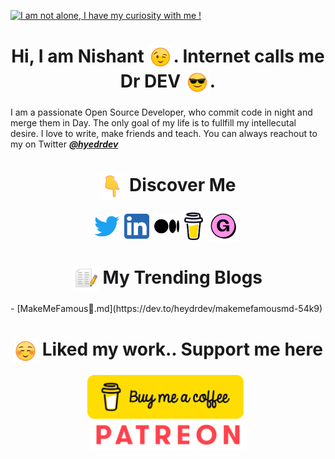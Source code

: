 [![I am not alone, I have my curiosity with me !](https://user-images.githubusercontent.com/97366282/175754587-0f292172-dfbb-49ef-ac45-56afd1149629.png)](https://twitter.com/nishantkantojha)

<h1 style = font-size: "50px" align="center"> Hi, I am Nishant <img align="center" src="https://raw.githubusercontent.com/heydrdev/devtools/main/emojis/telegram/winking-face.gif" width="40" />. Internet calls me Dr DEV <img align="center" src="https://raw.githubusercontent.com/heydrdev/devtools/main/emojis/telegram/smiling-face-with-sunglasses.gif"  width="40" />.</h1>

<!-- About Me -->
<p align="left">
I am a passionate Open Source Developer, who commit code in night and merge them in Day. The only goal of my life is to fullfill my intellecutal desire. I love to write, make friends and teach. You can always reachout to my on Twitter <a href="https://twitter.com/nishantkantojha" target="blank"><i><b>@hyedrdev</b></i></a>
</p>


<!-- Discover Me -->
<h1 style = font-size: "50px" align="center"><img src="https://raw.githubusercontent.com/heydrdev/devtools/main/emojis/telegram/backhand-index-pointing-down.gif" width="40" align="center"/> Discover Me
</h1>

<p align="center">
<!-- Discover Me: Twitter -->
<a href="https://twitter.com/nishantkantojha" target="blank"><img align="center" src="https://raw.githubusercontent.com/heydrdev/devtools/main/icons/twitter.png" alt="heydrdev" width="40" /></a>&nbsp
<!-- Discover Me: Instagram -->
<!--<a href="https://www.instagram.com/nishantkantojha/" target="blank"><img align="center" src="https://raw.githubusercontent.com/heydrdev/devtools/main/icons/instagram.png" alt="heydrdev"  width="40" />
</a>&nbsp-->
<!-- Discover Me: Linkedin -->
<a href="https://www.linkedin.com/in/nishantkantojha/" target="blank"><img align="center" src="https://raw.githubusercontent.com/heydrdev/devtools/main/icons/linkedin.png"  alt="heydrdev" width="40" /></a>&nbsp
 <!-- Discover Me: Medium -->
<a href="https://heydrdev.medium.com/" target="blank"><img align="center" src="https://raw.githubusercontent.com/heydrdev/devtools/main/icons/medium.png"  alt="heydrdev" width="40" /></a>&nbsp
  <!-- Discover Me: Buy Me A Coffee -->
<a href="https://www.buymeacoffee.com/heydrdev" target="blank"><img align="center" src="https://raw.githubusercontent.com/heydrdev/devtools/main/icons/buymeacoffee.svg" alt="heydrdev"  width="30" /></a>&nbsp
   <!-- Discover Me: Gumroad -->
<a href="https://heydrdev.gumroad.com" target="blank"><img align="center" src="https://raw.githubusercontent.com/heydrdev/devtools/main/icons/gumroad.png" alt="gumroad"  width="50" /></a>&nbsp
</p>


<!-- Trending Blogs -->
<h1 style = font-size: "50px" align="center"><img src="https://raw.githubusercontent.com/heydrdev/devtools/main/emojis/telegram/memo.gif" width="40" align="center"/> My Trending Blogs</h1>
<!-- BLOG-POST-LIST:START -->
- [MakeMeFamous🤩.md](https://dev.to/heydrdev/makemefamousmd-54k9)
<!-- BLOG-POST-LIST:END -->






<!-- Support Me -->
<h1 style = font-size: "50px" align="center"><img src="https://raw.githubusercontent.com/heydrdev/devtools/main/emojis/telegram/smiling-face.gif" width="40" align="center"/> Liked my work.. Support me here</h1>
<p align="center">
<a href="https://www.buymeacoffee.com/heydrdev" target="blank"><img align="center" src="https://raw.githubusercontent.com/heydrdev/devtools/main/icons/buymeacoffee-button.png" alt="heydrdev"  width=250" /></a>&nbsp&nbsp
 <a href="https://www.patreon.com/heydrdev" target="blank"><img align="center" src="https://raw.githubusercontent.com/heydrdev/devtools/main/icons/patreon-button.png" alt="heydrdev"  width="250" /></a>
</p>
